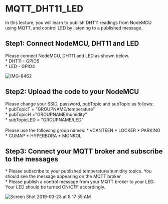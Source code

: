 # MQTT_DHT11_LED

In this lecture, you will learn to publish DHT11 readings from NodeMCU using MQTT, and control LED by listening to a published message.

<H2>Step1: Connect NodeMCU, DHT11 and LED </H2> 
Please  connect NodeMCU, DHT11 and LED as shown below. <br>
 * DHT11 - GPIO5  <br> 
 * LED - GPIO4  <br>

![IMG-8462](https://user-images.githubusercontent.com/11530521/54859738-8e79b800-4d43-11e9-8e4f-55dd2902818b.jpg)

<H2>Step2: Upload the code to your NodeMCU </H2>
Please change your SSID, password, pubTopic and subTopic as follows: <br>
 * pubTopicT = "GROUPNAME/temperature"  <br>
 * pubTopicH ="GROUPNAME/humidity"  <br>
 * subTopicLED = "GROUPNAME/LED"  <br>
<br>
Please use the following group names:
 * vCANTEEN  
 * LOCKER
 * PARKING
 * CUMAP
 * HYPERBORA
 * MONKOL
 
 <H2>Step3: Connect your MQTT broker and subscribe to the messages</H3>
 * Please subscribe to your published temperature/humidity topics. You should see the message appearing on the MQTT broker <br>
 * Please publish a control message from your MQTT broker to your LED. Your LED should be turned ON/OFF accordingly. <br>
 
![Screen Shot 2019-03-23 at 8 17 55 AM](https://user-images.githubusercontent.com/11530521/54859849-bc133100-4d44-11e9-9d00-39e5078ab262.png)
